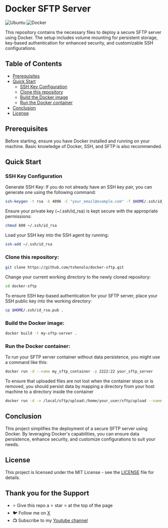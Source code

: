 # Docker SFTP Server

![Ubuntu](https://img.shields.io/badge/Ubuntu-E95420?style=for-the-badge&logo=ubuntu&logoColor=white)
![Docker](https://img.shields.io/badge/docker-%230db7ed.svg?style=for-the-badge&logo=docker&logoColor=white)


This repository contains the necessary files to deploy a secure SFTP server using Docker. The setup includes volume mounting for persistent storage, key-based authentication for enhanced security, and customizable SSH configurations.

## Table of Contents

- [Prerequisites](#prerequisites)
- [Quick Start](#quick-start)
	- [SSH Key Configuration](#ssh-key-configuration)  
	- [Clone this repository](#clone-this-repository) 
	- [Build the Docker image](#build-the-docker-image) 
	- [Run the Docker container](#run-the-dockrer-container)   
- [Conclusion](#conclusion) 
- [License](#license)

## Prerequisites

Before starting, ensure you have Docker installed and running on your machine. Basic knowledge of Docker, SSH, and SFTP is also recommended.

## Quick Start
### SSH Key Configuration  
Generate SSH Key: If you do not already have an SSH key pair, you can generate one using the following command:
```bash
ssh-keygen -t rsa -b 4096 -C "your_email@example.com" -f $HOME/.ssh/id_rsa
```

Ensure your private key (~/.ssh/id_rsa) is kept secure with the appropriate permissions:
```bash
chmod 600 ~/.ssh/id_rsa
```

Load your SSH key into the SSH agent by running:
```bash
ssh-add ~/.ssh/id_rsa
```

### Clone this repository:
```bash
git clone https://github.com/tshenolo/docker-sftp.git
```

Change your current working directory to the newly cloned repository:
```bash
cd docker-sftp
```

To ensure SSH key-based authentication for your SFTP server, place your SSH public key into the working directory:
```bash
cp $HOME/.ssh/id_rsa.pub .
```


### Build the Docker image:
```bash
docker build -t my-sftp-server .
```

### Run the Docker container:  
To run your SFTP server container without data persistence, you might use a command like this:
```bash
docker run -d --name my_sftp_container -p 2222:22 your_sftp_server
```

To ensure that uploaded files are not lost when the container stops or is removed, you should persist data by mapping a directory from your host machine to a directory inside the container
```bash
docker run -d -v /local/sftp/upload:/home/your_user/sftp/upload --name my_sftp_container -p 2222:22 your_sftp_server
```

## Conclusion
This project simplifies the deployment of a secure SFTP server using Docker. By leveraging Docker's capabilities, you can ensure data persistence, enhance security, and customize configurations to suit your needs.

## License
This project is licensed under the MIT License - see the [LICENSE](LICENSE) file for details.

## Thank you for the Support
- ⭐ Give this repo a ⭐ star ⭐ at the top of the page
- 🐦 Follow me on [X](https://twitter.com/tshenolo)
- 📺 Subscribe to my [Youtube channel](https://www.youtube.com/@tshenolo?sub_confirmation=1)





























